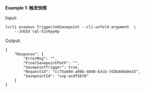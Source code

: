 **Example 1: 触发快照**



Input: 

```
tccli oceanus TriggerJobSavepoint --cli-unfold-argument  \
    --JobId cql-52xkpymp
```

Output: 
```
{
    "Response": {
        "ErrorMsg": "",
        "FinalSavepointPath": "",
        "SavepointTrigger": true,
        "RequestId": "cc75a49d-a99b-4840-b3cb-7d3bdd9a0e33",
        "SavepointId": "svp-asdf5678"
    }
}
```

